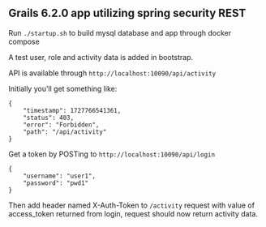 ## Grails 6.2.0 app utilizing spring security REST

Run `./startup.sh` to build mysql database and app through docker compose

A test user, role and activity data is added in bootstrap.

API is available through `http://localhost:10090/api/activity`

Initially you'll get something like:

```
{
    "timestamp": 1727766541361,
    "status": 403,
    "error": "Forbidden",
    "path": "/api/activity"
}
```
Get a token by POSTing to `http://localhost:10090/api/login`

```
{
    "username": "user1",
    "password": "pwd1"
}
```

Then add header named X-Auth-Token to `/activity` request with value of access_token returned from login, request should now return activity data.
